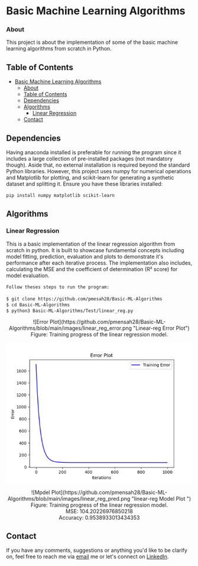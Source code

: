 # Basic Machine Learning Algorithms
### About
This project is about the implementation of some of the basic machine learning
algorithms from scratch in Python.

## Table of Contents
- [Basic Machine Learning Algorithms](#machine-learning-from-scratch)
  * [About](#about)
  * [Table of Contents](#table-of-contents)
  * [Dependencies](#dependencies)
  * [Algorithms](#tests)
    + [Linear Regression](#linear-regression)
  * [Contact](#Contact)

## Dependencies

Having anaconda installed is preferable for running the program since it includes a 
large collection of pre-installed packages (not mandatory though). Aside that, no 
external installation is required beyond the standard Python libraries. However, this 
project uses numpy for numerical operations and Matplotlib for plotting, 
and scikit-learn for generating a synthetic dataset and splitting it. 
Ensure you have these libraries installed:

```bash
pip install numpy matplotlib scikit-learn
```

## Algorithms
### Linear Regression
This is a basic implementation of the linear regression algorithm from scratch in python. It is built to showcase
fundamental concepts including model fitting, prediction, evaluation and plots to demonstrate it's
performance after each iterative process. The implementation also includes, calculating the MSE and the coefficient 
of determination (R² score) for model evaluation.

    Follow theses steps to run the program:

    $ git clone https://github.com/pmesah28/Basic-ML-Algorithms
    $ cd Basic-ML-Algorithms
    $ python3 Basic-ML-Algorithms/Test/linear_reg.py

<p align="center">
![Error Plot](https://github.com/pmensah28/Basic-ML-Algorithms/blob/main/images/linear_reg_error.png "Linear-reg Error Plot")
    Figure: Training progress of the linear regression model.
</p>

<p align="center">
    <img src="https://github.com/pmensah28/Basic-ML-Algorithms/blob/main/images/linear_reg_error.png" width="640"\>
</p>

<p align="center">
![Mpdel Plot](https://github.com/pmensah28/Basic-ML-Algorithms/blob/main/images/linear_reg_pred.png "linear-reg Model Plot ")
    Figure: Training progress of the linear regression model.
    <br> MSE: 104.20226976850218
    <br> Accuracy: 0.9538933013434353
</p>

## Contact
If you have any comments, suggestions or anything you'd like to be clarify on, feel free
to reach me via [email](mailto:pmensah@aimsammi.org) me or let's connect on [LinkedIn](https://www.linkedin.com/in/prince-mensah/).